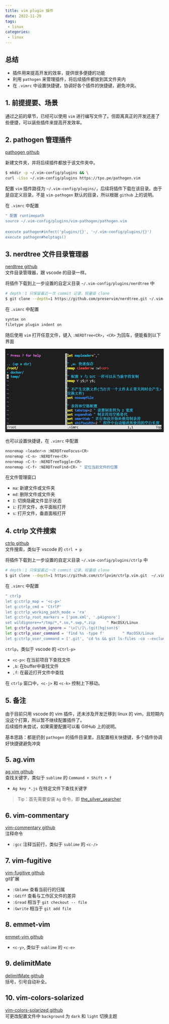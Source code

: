 ```yaml
---
title: vim plugin 插件 
date: 2022-11-20
tags:
 - linux
categories: 
 - linux
---
```



## 总结
- 插件用来提高开发的效率，提供很多便捷的功能
- 利用 `pathogen` 来管理插件，将后续插件都放到其文件夹内
- 在 `.vimrc` 中设置快捷键，协调好各个插件的快捷键，避免冲突。  





<!-- ## 提问
- [x]  -->





## 1. 前提提要、场景

通过之前的章节，已经可以使用 `vim` 进行编写文件了。但距离真正的开发还差了些便捷，可以装些插件来提高开发效率。



## 2. pathogen 管理插件 

[pathogen github](https://github.com/tpope/vim-pathogen)    

新建文件夹，并将后续插件都放于该文件夹中。
```bash
$ mkdir -p ~/.vim-config/plugins && \
curl -LSso ~/.vim-config/plugins https://tpo.pe/pathogen.vim
```

配置 `vim` 插件路径为 `~/.vim-config/plugins/`，后续将插件下载在该目录。由于是自定义目录，不是 `vim-pathogen` 默认的目录，所以根据 `github` 上的说明。

在 `.vimrc` 中配置
```bash
" 配置 runtimepath
source ~/.vim-config/plugins/vim-pathogen/pathogen.vim

execute pathogen#infect('plugins/{}', '~/.vim-config/plugins/{}')
execute pathogen#helptags()
```


## 3. nerdtree 文件目录管理器

[nerdtree github](https://github.com/preservim/nerdtree)    
文件目录管理器，跟 vscode 的目录一样。      

将插件下载到上一步设置的自定义目录 `~/.vim-config/plugins/nerdtree` 中
```bash
# depth：1 只保留最近一次 commit 记录，轻量级 clone
$ git clone --depth=1 https://github.com/preservim/nerdtree.git ~/.vim-config/plugins/nerdtree
```

在 `.vimrc` 中配置
```bash
syntax on
filetype plugin indent on
```

随后使用 `vim` 打开任意文件，键入 `:NERDTree<CR>`，`<CR>` 为回车，便能看到以下界面

![](../assets/1%2028.png)

也可以设置快捷键，在 `.vimrc` 中配置
```bash
nnoremap <leader>n :NERDTreeFocus<CR>
nnoremap <C-n> :NERDTree<CR>
nnoremap <C-t> :NERDTreeToggle<CR>
nnoremap <C-f> :NERDTreeFind<CR> " 定位当前文件的位置
```
在文件管理窗口
- `ma`: 新建文件或文件夹
- `md`: 删除文件或文件夹
- `I`: 切换隐藏文件显示状态
- `i`: 打开文件，水平面板打开
- `s`: 打开文件，垂直面板打开



## 4. ctrlp 文件搜索

[ctrlp github](https://github.com/ctrlpvim/ctrlp.vim)    
文件搜索，类似于 vscode 的 `ctrl + p`


将插件下载到上一步设置的自定义目录 `~/.vim-config/plugins/ctrlp` 中
```bash
# depth：1 只保留最近一次 commit 记录，轻量级 clone
$ git clone --depth=1 https://github.com/ctrlpvim/ctrlp.vim.git  ~/.vim-config/plugins/ctrlp
```


在 `.vimrc` 中配置
```bash
" ctrlp
let g:ctrlp_map = '<c-p>'
let g:ctrlp_cmd = 'CtrlP'
let g:ctrlp_working_path_mode = 'ra'
let g:ctrlp_root_markers = ['pom.xml', '.p4ignore']
set wildignore+=*/tmp/*,*.so,*.swp,*.zip     " MacOSX/Linux
let g:ctrlp_custom_ignore = '\v[\/]\.(git|hg|svn)$'
let g:ctrlp_user_command = 'find %s -type f'        " MacOSX/Linux
let g:ctrlp_user_command = ['.git', 'cd %s && git ls-files -co --exclude-standard']
```
`ctrlp`，类似于 vscode 的 `<Ctrl-p>`
- `<c-p>`: 在当前项目下查找文件
- `,b`: 在buffer中查找文件
- `,f`: 在最近打开文件中查找     

在 `ctrlp` 窗口中，`<c-j>` 和 `<c-k>` 控制上下移动。


## 5. 备注
由于目前只用 vscode 的 vim 插件，还未涉及开发迁移到 linux 的 vim，且短期内没这个打算，所以暂不继续配置插件了。       
后续插件未尝试，如果需要配置可以看 GitHub 上的说明。

基本思路：都是扔到 `pathogen` 的插件目录里，且配置相关快捷键，多个插件协调好快捷键避免冲突


## 5. ag.vim

[ag.vim github](https://github.com/rking/ag.vim)    
查找关键字，类似于 `sublime` 的 `Command + Shift + f`
- `Ag key *.js` 在特定文件下查找关键字
> Tip：首先需要安装 `Ag` 命令，即 [ the_silver_searcher ](https://github.com/ggreer/the_silver_searcher)



## 6. vim-commentary

[vim-commentary github](https://github.com/tpope/vim-commentary)    
注释命令
- `:gcc` 注释当前行，类似于 `sublime` 的 `<c-/>`

## 7. vim-fugitive

[vim-fugitive github](https://github.com/tpope/vim-fugitive)    
git扩展
- `:Gblame` 查看当前行的归属
- `:Gdiff` 查看与工作区文件的差异
- `:Gread` 相当于 `git checkout -- file`
- `:Gwrite` 相当于 `git add file`


## 8. emmet-vim

[emmet-vim github](https://github.com/tpope/vim-fugitive)    
- `<c-y>`, 类似于 `sublime` 的 `<c-e>`


## 9. delimitMate

[delimitMate github](https://github.com/Raimondi/delimitMate)    
括号，引号自动补全。



## 10. vim-colors-solarized

[vim-colors-solarized github](https://github.com/altercation/vim-colors-solarized)    
可更改配置文件中 `background` 为 `dark` 和 `light` 切换主题
